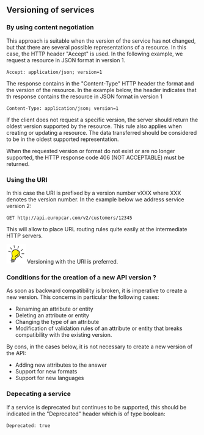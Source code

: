 ## Versioning of services
### By using content negotiation

This approach is suitable when the version of the service has not changed, but that there are several possible representations of a resource. In this case, the HTTP header "Accept" is used. In the following example, we request a resource in JSON format in version 1.

```
Accept: application/json; version=1
```

The response contains in the "Content-Type" HTTP header the format and the version of the resource. In the example below, the header indicates that th response contains the resource in JSON format in version 1
```
Content-Type: application/json; version=1
```

If the client does not request a specific version, the server should return the oldest version supported by the resource. This rule also applies when creating or updating a resource. The data transferred should be considered to be in the oldest supported representation.

When the requested version or format do not exist or are no longer supported, the HTTP response code 406 (NOT ACCEPTABLE) must be returned.

### Using the URI
In this case the URI is prefixed by a version number vXXX where XXX denotes the version number. In the example below we address service version 2:

```
GET http://api.europcar.com/v2/customers/12345
```

This will allow to place URL routing rules quite easily at the intermediate HTTP servers.


![Tip](lightbulb1.png) Versioning with the URI is preferred. 

### Conditions for the creation of a new API version ?

As soon as backward compatibility is broken, it is imperative to create a new version. This concerns in particular the following cases:

- Renaming an attribute or entity 
- Deleting an attribute or entity 
- Changing the type of an attribute 
- Modification of validation rules of an attribute or entity that breaks compatibility with the existing version. 

By cons, in the cases below, it is not necessary to create a new version of the API: 

- Adding new attributes to the answer 
- Support for new formats 
- Support for new languages

### Depecating a service
If a service is deprecated but continues to be supported, this should be indicated in the "Deprecated" header which is of type boolean:
```
Deprecated: true
```
